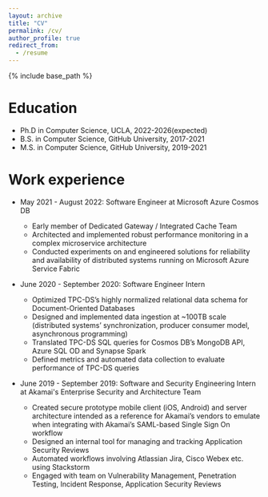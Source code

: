 ```yaml
---
layout: archive
title: "CV"
permalink: /cv/
author_profile: true
redirect_from:
  - /resume
---
```


{% include base_path %}

Education
======
* Ph.D in Computer Science, UCLA, 2022-2026(expected)
* B.S. in Computer Science, GitHub University, 2017-2021
* M.S. in Computer Science, GitHub University, 2019-2021

Work experience
======
* May 2021 - August 2022: Software Engineer at Microsoft Azure Cosmos DB
  * Early member of Dedicated Gateway / Integrated Cache Team
  * Architected and implemented robust performance monitoring in a complex microservice architecture
  * Conducted experiments on and engineered solutions for reliability and availability of distributed systems running on Microsoft Azure Service Fabric

* June 2020 - September 2020: Software Engineer Intern
  * Optimized TPC-DS’s highly normalized relational data schema for Document-Oriented Databases
  * Designed and implemented data ingestion at ~100TB scale (distributed systems’ synchronization, producer consumer model, asynchronous programming)
  * Translated TPC-DS SQL queries for Cosmos DB’s MongoDB API, Azure SQL OD and Synapse Spark
  * Defined metrics and automated data collection to evaluate performance of TPC-DS queries

* June 2019 - September 2019: Software and Security Engineering Intern at Akamai's Enterprise Security and Architecture Team
  * Created secure prototype mobile client (iOS, Android) and server architecture intended as a reference for Akamai’s vendors to emulate when integrating with Akamai’s SAML-based Single Sign On workflow
  * Designed an internal tool for managing and tracking Application Security Reviews
  * Automated workflows involving Atlassian Jira, Cisco Webex etc. using Stackstorm 
  * Engaged with team on Vulnerability Management, Penetration Testing, Incident Response, Application Security Reviews